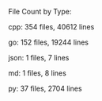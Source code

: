 File Count by Type: 

cpp:      354 files, 40612 lines   

go:      152 files, 19244 lines   

json:        1 files, 7 lines   

md:        1 files, 8 lines   

py:       37 files, 2704 lines   

